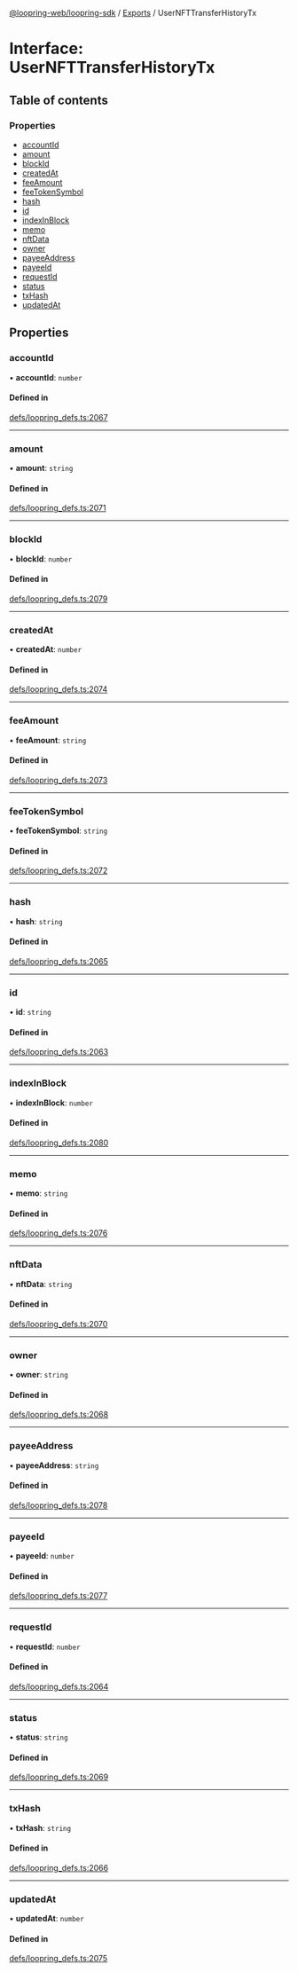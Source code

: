 [@loopring-web/loopring-sdk](../README.md) / [Exports](../modules.md) / UserNFTTransferHistoryTx

# Interface: UserNFTTransferHistoryTx

## Table of contents

### Properties

- [accountId](UserNFTTransferHistoryTx.md#accountid)
- [amount](UserNFTTransferHistoryTx.md#amount)
- [blockId](UserNFTTransferHistoryTx.md#blockid)
- [createdAt](UserNFTTransferHistoryTx.md#createdat)
- [feeAmount](UserNFTTransferHistoryTx.md#feeamount)
- [feeTokenSymbol](UserNFTTransferHistoryTx.md#feetokensymbol)
- [hash](UserNFTTransferHistoryTx.md#hash)
- [id](UserNFTTransferHistoryTx.md#id)
- [indexInBlock](UserNFTTransferHistoryTx.md#indexinblock)
- [memo](UserNFTTransferHistoryTx.md#memo)
- [nftData](UserNFTTransferHistoryTx.md#nftdata)
- [owner](UserNFTTransferHistoryTx.md#owner)
- [payeeAddress](UserNFTTransferHistoryTx.md#payeeaddress)
- [payeeId](UserNFTTransferHistoryTx.md#payeeid)
- [requestId](UserNFTTransferHistoryTx.md#requestid)
- [status](UserNFTTransferHistoryTx.md#status)
- [txHash](UserNFTTransferHistoryTx.md#txhash)
- [updatedAt](UserNFTTransferHistoryTx.md#updatedat)

## Properties

### accountId

• **accountId**: `number`

#### Defined in

[defs/loopring_defs.ts:2067](https://github.com/Loopring/loopring_sdk/blob/f91f904/src/defs/loopring_defs.ts#L2067)

___

### amount

• **amount**: `string`

#### Defined in

[defs/loopring_defs.ts:2071](https://github.com/Loopring/loopring_sdk/blob/f91f904/src/defs/loopring_defs.ts#L2071)

___

### blockId

• **blockId**: `number`

#### Defined in

[defs/loopring_defs.ts:2079](https://github.com/Loopring/loopring_sdk/blob/f91f904/src/defs/loopring_defs.ts#L2079)

___

### createdAt

• **createdAt**: `number`

#### Defined in

[defs/loopring_defs.ts:2074](https://github.com/Loopring/loopring_sdk/blob/f91f904/src/defs/loopring_defs.ts#L2074)

___

### feeAmount

• **feeAmount**: `string`

#### Defined in

[defs/loopring_defs.ts:2073](https://github.com/Loopring/loopring_sdk/blob/f91f904/src/defs/loopring_defs.ts#L2073)

___

### feeTokenSymbol

• **feeTokenSymbol**: `string`

#### Defined in

[defs/loopring_defs.ts:2072](https://github.com/Loopring/loopring_sdk/blob/f91f904/src/defs/loopring_defs.ts#L2072)

___

### hash

• **hash**: `string`

#### Defined in

[defs/loopring_defs.ts:2065](https://github.com/Loopring/loopring_sdk/blob/f91f904/src/defs/loopring_defs.ts#L2065)

___

### id

• **id**: `string`

#### Defined in

[defs/loopring_defs.ts:2063](https://github.com/Loopring/loopring_sdk/blob/f91f904/src/defs/loopring_defs.ts#L2063)

___

### indexInBlock

• **indexInBlock**: `number`

#### Defined in

[defs/loopring_defs.ts:2080](https://github.com/Loopring/loopring_sdk/blob/f91f904/src/defs/loopring_defs.ts#L2080)

___

### memo

• **memo**: `string`

#### Defined in

[defs/loopring_defs.ts:2076](https://github.com/Loopring/loopring_sdk/blob/f91f904/src/defs/loopring_defs.ts#L2076)

___

### nftData

• **nftData**: `string`

#### Defined in

[defs/loopring_defs.ts:2070](https://github.com/Loopring/loopring_sdk/blob/f91f904/src/defs/loopring_defs.ts#L2070)

___

### owner

• **owner**: `string`

#### Defined in

[defs/loopring_defs.ts:2068](https://github.com/Loopring/loopring_sdk/blob/f91f904/src/defs/loopring_defs.ts#L2068)

___

### payeeAddress

• **payeeAddress**: `string`

#### Defined in

[defs/loopring_defs.ts:2078](https://github.com/Loopring/loopring_sdk/blob/f91f904/src/defs/loopring_defs.ts#L2078)

___

### payeeId

• **payeeId**: `number`

#### Defined in

[defs/loopring_defs.ts:2077](https://github.com/Loopring/loopring_sdk/blob/f91f904/src/defs/loopring_defs.ts#L2077)

___

### requestId

• **requestId**: `number`

#### Defined in

[defs/loopring_defs.ts:2064](https://github.com/Loopring/loopring_sdk/blob/f91f904/src/defs/loopring_defs.ts#L2064)

___

### status

• **status**: `string`

#### Defined in

[defs/loopring_defs.ts:2069](https://github.com/Loopring/loopring_sdk/blob/f91f904/src/defs/loopring_defs.ts#L2069)

___

### txHash

• **txHash**: `string`

#### Defined in

[defs/loopring_defs.ts:2066](https://github.com/Loopring/loopring_sdk/blob/f91f904/src/defs/loopring_defs.ts#L2066)

___

### updatedAt

• **updatedAt**: `number`

#### Defined in

[defs/loopring_defs.ts:2075](https://github.com/Loopring/loopring_sdk/blob/f91f904/src/defs/loopring_defs.ts#L2075)

